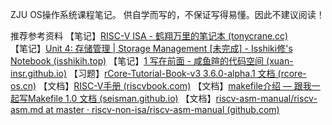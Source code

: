 ZJU OS操作系统课程笔记。
供自学而写的，不保证写得易懂。因此不建议阅读！

推荐参考资料
【笔记】[RISC-V ISA - 鹤翔万里的笔记本 (tonycrane.cc)](https://note.tonycrane.cc/cs/pl/riscv/)
【笔记】[Unit 4: 存储管理 | Storage Management [未完成] - Isshiki修's Notebook (isshikih.top)](https://note.isshikih.top/cour_note/D3QD_OperatingSystem/Unit4/)
【笔记】[1 写在前面 - 咸鱼暄的代码空间 (xuan-insr.github.io)](https://xuan-insr.github.io/%E6%A0%B8%E5%BF%83%E7%9F%A5%E8%AF%86/os/I_overview/1_intro/)
【习题】[rCore-Tutorial-Book-v3 3.6.0-alpha.1 文档 (rcore-os.cn)](https://rcore-os.cn/rCore-Tutorial-Book-v3/)
【文档】[RISC-V手册 (riscvbook.com)](http://riscvbook.com/chinese/RISC-V-Reader-Chinese-v2p1.pdf)
【文档】[makefile介绍 — 跟我一起写Makefile 1.0 文档 (seisman.github.io)](https://seisman.github.io/how-to-write-makefile/introduction.html#id3)
【文档】[riscv-asm-manual/riscv-asm.md at master · riscv-non-isa/riscv-asm-manual (github.com)](https://github.com/riscv-non-isa/riscv-asm-manual/blob/master/riscv-asm.md)